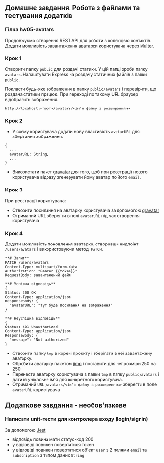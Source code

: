 ## Домашнє завдання. Робота з файлами та тестування додатків

### Гілка hw05-avatars

Продовжуємо створення REST API для роботи з колекцією контактів. Додати можливість завантаження аватарки користувача через [Multer](https://github.com/expressjs/multer).

### Крок 1

Створити папку `public` для роздачі статики. У цій папці зроби папку `avatars`. Налаштувати Express на роздачу статичних файлів з папки `public`.

Покласти будь-яке зображення в папку `public/avatars` і перевірити, що роздача статики працює. При переході по такому URL браузер відобразить зображення.

```shell
http://locahost:<порт>/avatars/<ім'я файлу з розширенням>
```

### Крок 2

- У схему користувача додати нову властивість `avatarURL` для зберігання зображення.

```shell
{
  ...
  avatarURL: String,
  ...
}
```

- Використати пакет [gravatar](https://www.npmjs.com/package/gravatar) для того, щоб при реєстрації нового користувача відразу згенерувати йому аватар по його `email`.

### Крок 3

При реєстрації користувача:

- Створити посилання на аватарку користувача за допомогою [gravatar](https://www.npmjs.com/package/gravatar)
- Отриманий URL зберегти в полі `avatarURL` під час створення користувача

### Крок 4

Додати можливість поновлення аватарки, створивши ендпоінт `/users/avatars` і використовуючи метод` PATCH`.

```shell
**# Запит**
PATCH /users/avatars
Content-Type: multipart/form-data
Authorization: "Bearer {{token}}"
RequestBody: завантажений файл

**# Успішна відповідь**
{
Status: 200 OK
Content-Type: application/json
ResponseBody: {
  "avatarURL": "тут буде посилання на зображення"
}

**# Неуспішна відповідь**
{
Status: 401 Unauthorized
Content-Type: application/json
ResponseBody: {
  "message": "Not authorized"
}
```

- Створити папку `tmp` в корені проєкту і зберігати в неї завантажену аватарку.
- Обробити аватарку пакетом [jimp](https://www.npmjs.com/package/jimp) і поставити для неї розміри 250 на 250
- Перенести аватарку користувача з папки `tmp` в папку `public/avatars` і дати їй унікальне ім'я для конкретного користувача.
- Отриманий `URL` `/avatars/<ім'я файлу з розширенням>` зберегти в поле `avatarURL` користувача

## Додаткове завдання - необов'язкове

### Написати unit-тести для контролера входу (login/signin)

За допомогою [Jest](https://jestjs.io/ru/docs/getting-started)

- відповідь повина мати статус-код 200
- у відповіді повинен повертатися токен
- у відповіді повинен повертатися об'єкт `user` з 2 полями `email` та `subscription` з типом даних `String`
